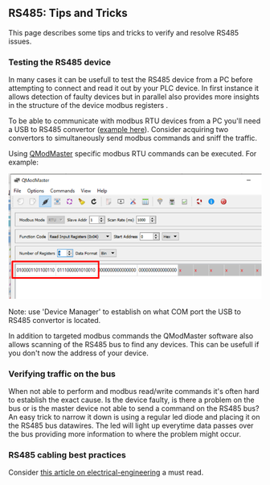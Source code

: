 ## RS485: Tips and Tricks
This page describes some tips and tricks to verify and resolve RS485 issues. 

### **Testing the RS485 device**
In many cases it can be usefull to test the RS485 device from a PC before attempting to connect and read it out by your PLC device. In first instance it allows detection of faulty devices but in parallel also provides more insights in the structure of the device modbus registers .
<!-- markdown-link-check-disable -->
To be able to communicate with modbus RTU devices from a PC you'll need a USB to RS485 convertor ([example here](https://www.aliexpress.com/item/32638090708.html)). 
Consider acquiring two convertors to simultaneously send modbus commands and sniff the traffic. 
<!-- markdown-link-check-enable -->
Using [QModMaster](https://sourceforge.net/projects/qmodmaster/) specific modbus RTU commands can be executed. For example:

<img src="../_img/RS485_PC_QModMaster_Commands.png" width="550">

Note: use 'Device Manager' to establish on what COM port the USB to RS485 convertor is located.

In addition to targeted modbus commands the QModMaster software also allows scanning of the RS485 bus to find any devices. This can be usefull if you don't now the address of your device.

### **Verifying traffic on the bus**
When not able to perform and modbus read/write commands it's often hard to establish the exact cause. Is the device faulty, is there a problem on the bus or is the master device not able to send a command on the RS485 bus?
An easy trick to narrow it down is using a regular led diode and placing it on the RS485 bus datawires.
The led will light up everytime data passes over the bus providing more information to where the problem might occur.

### **RS485 cabling best practices**
<!-- markdown-link-check-disable -->
Consider [this article on electrical-engineering](https://electrical-engineering-portal.com/correct-cabling-modbus-rs485) a must read. 
<!-- markdown-link-check-enable -->
